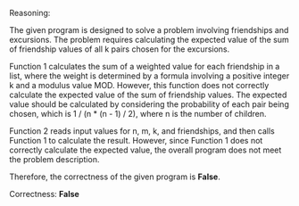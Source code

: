 Reasoning:

The given program is designed to solve a problem involving friendships and excursions. The problem requires calculating the expected value of the sum of friendship values of all k pairs chosen for the excursions.

Function 1 calculates the sum of a weighted value for each friendship in a list, where the weight is determined by a formula involving a positive integer k and a modulus value MOD. However, this function does not correctly calculate the expected value of the sum of friendship values. The expected value should be calculated by considering the probability of each pair being chosen, which is 1 / (n * (n - 1) / 2), where n is the number of children.

Function 2 reads input values for n, m, k, and friendships, and then calls Function 1 to calculate the result. However, since Function 1 does not correctly calculate the expected value, the overall program does not meet the problem description.

Therefore, the correctness of the given program is **False**.

Correctness: **False**